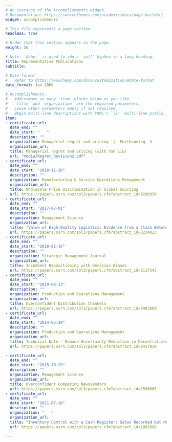 ```yaml
---
# An instance of the Accomplishments widget.
# Documentation: https://sourcethemes.com/academic/docs/page-builder/
widget: accomplishments

# This file represents a page section.
headless: true

# Order that this section appears on the page.
weight: 50

# Note: `&shy;` is used to add a 'soft' hyphen in a long heading.
title: Representative Publications
subtitle:

# Date format
#   Refer to https://wowchemy.com/docs/customization/#date-format
date_format: Jan 2006

# Accomplishments.
#   Add/remove as many `item` blocks below as you like.
#   `title` and `organization` are the required parameters.
#   Leave other parameters empty if not required.
#   Begin multi-line descriptions with YAML's `|2-` multi-line prefix.
item:
- certificate_url: 
  date_end: ""
  date_start: "   "
  description: ""
  organization: Managerial regret and pricing  |  Forthcoming. 3
  organization_url: 
  title: Managerial regret and pricing (with Yan Liu)
  url: "media/Regret_Revision2.pdf"
- certificate_url: 
  date_end: ""
  date_start: "2018-11-26"
  description: ""
  organization: Manufacturing & Service Operations Management
  organization_url: 
  title: Wholesale Price Discrimination in Global Sourcing
  url: https://papers.ssrn.com/sol3/papers.cfm?abstract_id=3290336
- certificate_url: 
  date_end: ""
  date_start: "2017-07-01"
  description: ""
  organization: Management Science
  organization_url: 
  title: "Value of High-Quality Logistics: Evidence from a Clash Between SF Express and Alibaba"
  url: https://papers.ssrn.com/sol3/papers.cfm?abstract_id=3234023
- certificate_url: 
  date_end: ""
  date_start: "2018-02-15"
  description: ""
  organization: Strategic Management Journal
  organization_url: 
  title: Incumbent Repositioning with Decision Biases
  url: https://papers.ssrn.com/sol3/papers.cfm?abstract_id=3117545
- certificate_url: 
  date_end: ""
  date_start: "2019-06-13"
  description: ""
  organization: Production and Operations Management
  organization_url: 
  title: Overconfident Distribution Channels
  url: https://papers.ssrn.com/sol3/papers.cfm?abstract_id=3403669
- certificate_url: 
  date_end: ""
  date_start: "2014-03-29"
  description: ""
  organization: Production and Operations Management
  organization_url: 
  title: Technical Note - Demand Uncertainty Reduction in Decentralized Supply Chains
  url: https://papers.ssrn.com/sol3/papers.cfm?abstract_id=2417039

- certificate_url: 
  date_end: ""
  date_start: "2015-10-29"
  description: ""
  organization: Management Science
  organization_url: 
  title: Overconfident Competing Newsvendors
  url: https://papers.ssrn.com/sol3/papers.cfm?abstract_id=2596665
- certificate_url: 
  date_end: ""
  date_start: "2011-07-10"
  description: ""
  organization: "   "
  organization_url: 
  title: "Inventory Control with a Cash Register: Sales Recorded but Not Demand or Shrinkage"
  url: https://papers.ssrn.com/sol3/papers.cfm?abstract_id=1881988
  
---
```


